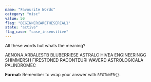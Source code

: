 ```yaml
---
name: "Favourite Words"
category: "misc"
value: 50
flag: "BEGINNER{ARETHESEREAL}"
state: "active"
flag_case: "case_insensitive"
---
```


All these words but whats the meaning?

AENONA
ARBALESTB
BLUBERRIESE 
ASTRALC
HIVEA 
ENGINEERINGG 
SHIMMERSH
FIRESTONED 
RACONTEURI 
WAVERD 
ASTROLOGICALA
PALINDROMEC 

**Format:** Remember to wrap your answer with `BEGINNER{}`.
